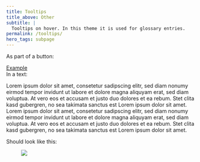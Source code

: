 ```yaml
---
title: Tooltips
title_above: Other
subtitle: |
  Tooltips on hover. In this theme it is used for glossary entries.
permalink: /tooltips/
hero_tags: subpage
---
```


As part of a button:

<a href="/" class="button is-rounded is-dark {% if item.link == page.url %} is-active {% endif %}" data-tooltip="Tooltip Text">
<span>Example</span>
<span class="icon is-small">
<i class="fas fa-chevron-right"></i>
</span>
</a>
</br>
In a text:

Lorem ipsum dolor sit amet, consetetur <span data-tooltip="Tooltip Text">sadipscing</span> elitr, sed diam nonumy eirmod tempor invidunt ut labore et dolore magna aliquyam erat, sed diam voluptua. At vero eos et accusam et justo duo dolores et ea rebum. Stet clita kasd gubergren, no sea takimata sanctus est Lorem ipsum dolor sit amet. Lorem ipsum dolor sit amet, consetetur sadipscing elitr, sed diam nonumy eirmod tempor invidunt ut labore et dolore magna aliquyam erat, sed diam voluptua. At vero eos et accusam et justo duo dolores et ea rebum. Stet clita kasd gubergren, no sea takimata sanctus est Lorem ipsum dolor sit amet.

Should look like this:

<figure class="image">
  <img src="{{baseurl}}/assets/templates/tooltip.png">
</figure>
